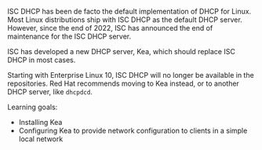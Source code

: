 ISC DHCP has been de facto the default implementation of DHCP for Linux. Most Linux distributions ship with ISC DHCP as the default DHCP server. However, since the end of 2022, ISC has announced the end of maintenance for the ISC DHCP server.

ISC has developed a new DHCP server, Kea, which should replace ISC DHCP in most cases.

Starting with Enterprise Linux 10, ISC DHCP will no longer be available in the repositories. Red Hat recommends moving to Kea instead, or to another DHCP server, like `dhcpdcd`.

Learning goals:

- Installing Kea
- Configuring Kea to provide network configuration to clients in a simple local network

